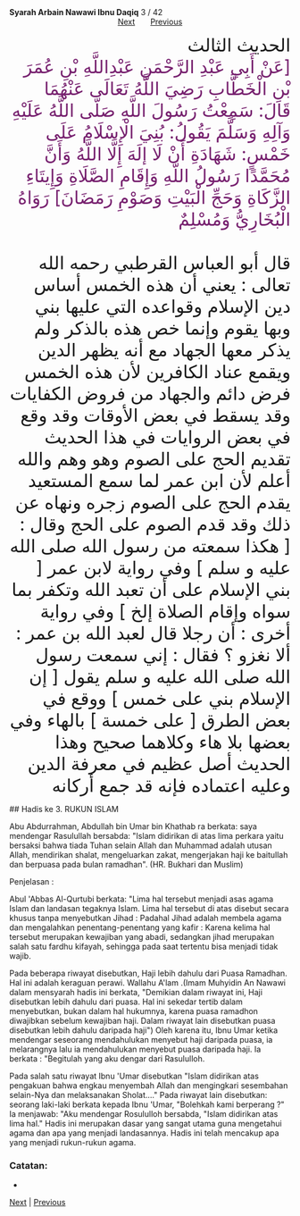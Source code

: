 <tr><td align=center><b>Syarah Arbain Nawawi Ibnu Daqiq</b> 3 / 42<br></td></tr><tr><td valign=top><center><a href='04'>Next</a> &nbsp; &nbsp; &nbsp; <a href='02'> Previous</a></center><section class='nass'><p lang='ar' dir='rtl' align=right><font size=6>  الحديث الثالث <br />

<!-- [ عن أبي عبد الرحمن عبدالله بن عمر بن الخطاب رضي الله تعالى عنهما قال : سمعت رسول الله صلى الله عليه وآله وسلم يقول : بني الإسلام على خمس : شهادة أن لا إله إلا الله وأن محمدا رسول الله وإقام الصلاة وإيتاء الزكاة وحج البيت وصوم رمضان ] رواه البخاري ومسلم <br /> -->

<font color="#77216F">
[عَنْ أَبِي عَبْدِ الرَّحْمَنِ عَبْدِاللَّهِ بْنِ عُمَرَ بْنِ الْخَطَّابِ رَضِيَ اللَّهُ تَعَالَى عَنْهُمَا قَالَ: سَمِعْتُ رَسُولَ اللَّهِ صَلَّى اللَّهُ عَلَيْهِ وَآلِهِ وَسَلَّمَ يَقُولُ: بُنِيَ الْإِسْلَامُ عَلَى خَمْسٍ: شَهَادَةِ أَنْ لَا إلَهَ إِلَّا اللَّهُ وَأَنَّ مُحَمَّدًا رَسُولُ اللَّهِ وَإِقَامِ الصَّلَاةِ وَإِيتَاءِ الزَّكَاةِ وَحَجِّ الْبَيْتِ وَصَوْمِ رَمَضَانَ] رَوَاهُ الْبُخَارِيُّ وَمُسْلِمٌ
</font><br/>
<br />
قال أبو العباس القرطبي رحمه الله تعالى : يعني أن هذه الخمس أساس دين الإسلام وقواعده التي عليها بني وبها يقوم وإنما خص هذه بالذكر ولم يذكر معها الجهاد مع أنه يظهر الدين ويقمع عناد الكافرين لأن هذه الخمس فرض دائم والجهاد من فروض الكفايات وقد يسقط في بعض الأوقات وقد وقع في بعض الروايات في هذا الحديث تقديم الحج على الصوم وهو وهم والله أعلم لأن ابن عمر لما سمع المستعيد يقدم الحج على الصوم زجره ونهاه عن ذلك وقد قدم الصوم على الحج وقال : [ هكذا سمعته من رسول الله صلى الله عليه و سلم ] وفي رواية لابن عمر [ بني الإسلام على أن تعبد الله وتكفر بما سواه وإقام الصلاة إلخ ] وفي رواية أخرى : أن رجلا قال لعبد الله بن عمر : ألا نغزو ؟ فقال : إني سمعت رسول الله صلى الله عليه و سلم يقول [ إن الإسلام بني على خمس ] ووقع في بعض الطرق [ على خمسة ] بالهاء وفي بعضها بلا هاء وكلاهما صحيح وهذا الحديث أصل عظيم في معرفة الدين وعليه اعتماده فإنه قد جمع أركانه <br />
</font></p></section>

<div markdown="1">
## Hadis ke 3. RUKUN ISLAM

Abu Abdurrahman, Abdullah bin Umar bin Khathab ra berkata: saya mendengar Rasulullah  bersabda: "Islam didirikan di atas lima perkara yaitu bersaksi bahwa tiada Tuhan selain Allah dan Muhammad adalah utusan Allah, mendirikan shalat, mengeluarkan zakat, mengerjakan haji ke baitullah dan berpuasa pada bulan ramadhan". (HR. Bukhari dan Muslim)

Penjelasan :

Abul 'Abbas Al-Qurtubi berkata: "Lima hal tersebut menjadi asas agama Islam dan landasan tegaknya Islam. Lima hal tersebut di atas disebut secara khusus tanpa menyebutkan Jihad : Padahal Jihad adalah membela agama dan mengalahkan penentang-penentang yang kafir : Karena kelima hal tersebut merupakan kewajiban yang abadi, sedangkan jihad merupakan salah satu fardhu kifayah, sehingga pada saat tertentu bisa menjadi tidak wajib.


Pada beberapa riwayat disebutkan, Haji lebih dahulu dari Puasa Ramadhan. Hal ini adalah keraguan perawi. Wallahu A'lam .(Imam Muhyidin An Nawawi dalam mensyarah hadis ini berkata, "Demikian dalam riwayat ini, Haji disebutkan lebih dahulu dari puasa. Hal ini sekedar tertib dalam menyebutkan, bukan dalam hal hukumnya, karena puasa ramadhon diwajibkan sebelum kewajiban haji. Dalam riwayat lain disebutkan puasa disebutkan lebih dahulu daripada haji") Oleh karena itu, Ibnu Umar ketika mendengar seseorang mendahulukan menyebut haji daripada puasa, ia melarangnya lalu ia mendahulukan menyebut puasa daripada haji. Ia berkata : "Begitulah yang aku dengar dari Rasululloh.

Pada salah satu riwayat Ibnu 'Umar disebutkan "Islam didirikan atas pengakuan bahwa engkau menyembah Allah dan mengingkari sesembahan selain-Nya dan melaksanakan Sholat…." Pada riwayat lain disebutkan: seorang laki-laki berkata kepada  Ibnu  'Umar, "Bolehkah  kami  berperang  ?"  Ia  menjawab:  "Aku  mendengar Rosululloh   bersabda, "Islam didirikan atas lima hal." Hadis ini merupakan dasar yang sangat utama guna mengetahui agama dan apa yang menjadi landasannya. Hadis ini telah mencakup apa yang menjadi rukun-rukun agama.

### Catatan:
- 

[Next](04) | [Previous](02)
</div>